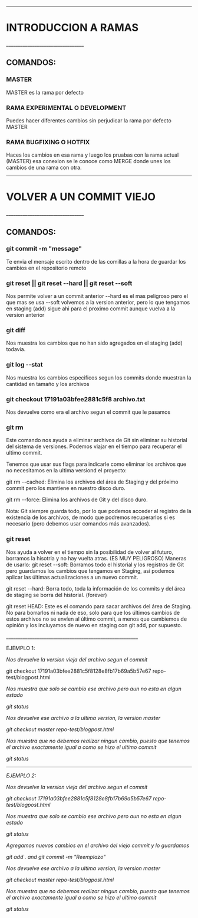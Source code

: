 _________________________________

<h1> INTRODUCCION A RAMAS </h1>
_________________________________

<h2>COMANDOS:</h2>

<h3>MASTER</h3>

<p>
MASTER es la rama por defecto
</p>

<h3>RAMA EXPERIMENTAL O DEVELOPMENT</h3>

<p>
Puedes hacer diferentes cambios sin perjudicar la rama por defecto MASTER
</p>

<h3>RAMA BUGFIXING O HOTFIX</h3>

<p>
Haces los cambios en esa rama y luego los pruabas con la rama actual (MASTER) esa conexion se le conoce como MERGE donde unes los cambios de una rama con otra.
</p>

_________________________________

<h1> VOLVER A UN COMMIT VIEJO </h1>
_________________________________

<h2>COMANDOS:</h2>

<h3>git commit -m "message"</h3>

<p>
Te envia el mensaje escrito dentro de las comillas a la hora de guardar los cambios en el repositorio remoto
</p>

<h3>git reset || git reset --hard  || git reset --soft</h3>

<p>
Nos permite volver a un commit anterior
--hard es el mas peligroso pero el que mas se usa
--soft volvemos a la version anterior, pero lo que tengamos en staging (add) sigue ahi para el proximo commit aunque vuelva a la version anterior
</p>

<h3>git diff</h3>

<p>
Nos muestra los cambios que no han sido agregados en el staging (add) todavia.
</p>

<h3>git log --stat</h3>

<p>
Nos muestra los cambios especificos segun los commits donde muestran la cantidad en tamaño y los archivos
</p>

<h3>git checkout 17191a03bfee2881c5f8 archivo.txt</h3>

<p>
Nos devuelve como era el archivo segun el commit que le pasamos
</p>

<h3>git rm</h3>

<p>
Este comando nos ayuda a eliminar archivos de Git sin eliminar su historial del sistema de versiones.
Podemos viajar en el tiempo para recuperar el ultimo commit.

Tenemos que usar sus flags para indicarle como eliminar los archivos que no necesitamos en la ultima versiond el proyecto:

git rm --cached: Elimina los archivos del área de Staging y del próximo commit pero los mantiene en nuestro disco duro.

git rm --force: Elimina los archivos de Git y del disco duro.

Nota: Git siempre guarda todo, por lo que podemos acceder al registro de la existencia de los archivos, de modo que podremos recuperarlos si es necesario (pero debemos usar comandos más avanzados).

</p>

<h3>git reset</h3>

<p>
Nos ayuda a volver en el tiempo sin la posibilidad de volver al futuro, borramos la hisotria y no hay vuelta atras.
(ES MUY PELIGROSO)
Maneras de usarlo:
git reset --soft: Borramos todo el historial y los registros de Git pero guardamos los cambios que tengamos en Staging, así podemos aplicar las últimas actualizaciones a un nuevo commit.

git reset --hard: Borra todo, toda la información de los commits y del área de staging se borra del historial. (forever)

git reset HEAD: Este es el comando para sacar archivos del área de Staging. No para borrarlos ni nada de eso, solo para que los últimos cambios de estos archivos no se envíen al último commit, a menos que cambiemos de opinión y los incluyamos de nuevo en staging con git add, por supuesto.

</p>
________________________________________________________

<p>
EJEMPLO 1: <br>

<em>Nos devuelve la version vieja del archivo segun el commit</em><br>

 git checkout 17191a03bfee2881c5f8128e8fb17b69a5b57e67 repo-test/blogpost.html<br>

<em>Nos muestra que solo se cambio ese archivo pero aun no esta en algun estado<br>

git status

<em>Nos devuelve ese archivo a la ultima version, la version master<br>

 git checkout master repo-test/blogpost.html

<em>Nos muestra que no debemos realizar ningun cambio, puesto que tenemos el archivo exactamente igual a como se hizo el ultimo commit<br>

git status

</p>

________________________________________________________

<p>
EJEMPLO 2: <br>

<em>Nos devuelve la version vieja del archivo segun el commit</em><br>

 git checkout 17191a03bfee2881c5f8128e8fb17b69a5b57e67 repo-test/blogpost.html<br>

<em>Nos muestra que solo se cambio ese archivo pero aun no esta en algun estado<br>

git status

<em>Agregamos nuevos cambios en el archivo del viejo commit y lo guardamos<br>

git add . and git commit -m "Reemplazo"

<em>Nos devuelve ese archivo a la ultima version, la version master<br>

 git checkout master repo-test/blogpost.html

<em>Nos muestra que no debemos realizar ningun cambio, puesto que tenemos el archivo exactamente igual a como se hizo el ultimo commit<br>

git status

</p>
